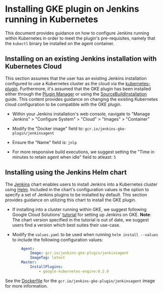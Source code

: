 <!--
 Copyright 2019 Google LLC

 Licensed under the Apache License, Version 2.0 (the "License"); you may not use this file except in
 compliance with the License. You may obtain a copy of the License at

        https://www.apache.org/licenses/LICENSE-2.0

 Unless required by applicable law or agreed to in writing, software distributed under the License
 is distributed on an "AS IS" BASIS, WITHOUT WARRANTIES OR CONDITIONS OF ANY KIND, either express or
 implied. See the License for the specific language governing permissions and limitations under the
 License.
-->
# Installing GKE plugin on Jenkins running in Kubernetes

This document provides guidance on how to configure Jenkins running within
Kubernetes in order to meet the plugin's pre-requisites, namely that the
`kubectl` binary be installed on the agent container.

## Installing on an existing Jenkins installation with Kubernetes Cloud

This section assumes that the user has an existing Jenkins installation configured to
use a Kubernetes cluster as the cloud via the
[kubernetes-plugin](https://github.com/jenkinsci/kubernetes-plugin).
Furthermore, it's assumed that the GKE plugin has been installed either through
the [Plugin Manager](https://jenkins.io/doc/book/managing/plugins/) or
using the [SourceBuildInstallation](SourceBuildInstallation.md) guide. This
content provides guidance on changing the existing Kubernetes cloud
configuration to be compatible with the GKE plugin.
*   Within your Jenkins installation's web console, navigate to "Manage
    Jenkins" > "Configure System" > "Cloud" > "Images" > "Container"

*   Modify the "Docker image" field to: `gcr.io/jenkins-gke-plugin/jenkinsagent`

*   Ensure the "Name" field is: `jnlp`

*   For more responsive build executions, we suggest setting the "Time in
    minutes to retain agent when idle" field to atleast: `5`

## Installing using the Jenkins Helm chart

The [Jenkins](https://github.com/helm/charts/tree/master/stable/jenkins) chart
enables users to install Jenkins into a Kubernetes cluster using
[Helm](https://github.com/helm/helm). Included in the chart's configuration
values is the option to specify a set of Jenkins plugins to be installed by
default. This section provides guidance on utilizing this chart to install the
GKE plugin.

*   If installing into a cluster running within GKE, we suggest following Google
    Cloud Solutions'
    [tutorial](https://cloud.google.com/solutions/jenkins-on-kubernetes-engine-tutorial)
    for setting up Jenkins on GKE. **Note**: The chart version specified in the
    tutorial is out of date, we suggest users find a version which best suites
    their use-case.

*   Modify the `values.yaml` to be used when running `helm install --values` to
    include the following configuration values:
    ```yaml 
        Agent:
            Image: gcr.io/jenkins-gke-plugin/jenkinsagent
            ImageTag: latest
        Master:
            InstallPlugins:
                - google-kubernetes-engine:0.2.0
    ```

See the [Dockerfile](../jenkinsagent/Dockerfile) for the
`gcr.io/jenkins-gke-plugin/jenkinsagent` image for more information.

<!--
TODO(stephenashank): Add another step for the CasC config when we are able to pre-load credentials
through the helm chart after refactoring the Google Oauth Plugin.
-->
